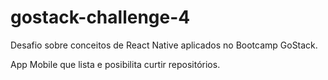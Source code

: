 # gostack-challenge-4
Desafio sobre conceitos de React Native aplicados no Bootcamp GoStack.

App Mobile que lista e posibilita curtir repositórios.
